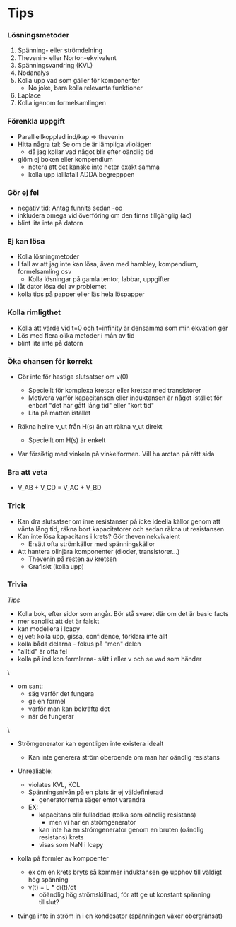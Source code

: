 # Tips
### Lösningsmetoder
1. Spänning- eller strömdelning
2. Thevenin- eller Norton-ekvivalent
3. Spänningsvandring (KVL)
4. Nodanalys
5. Kolla upp vad som gäller för komponenter
    - No joke, bara kolla relevanta funktioner
6. Laplace
7. Kolla igenom formelsamlingen

### Förenkla uppgift
- Paralllellkopplad ind/kap => thevenin
- Hitta några tal: Se om de är lämpliga vilolägen 
    - då jag kollar vad något blir efter oändlig tid
- glöm ej boken eller kompendium
    - notera att det kanske inte heter exakt samma
    - kolla upp ialllafall ADDA begrepppen

### Gör ej fel
- negativ tid: Antag funnits sedan -oo
- inkludera omega vid överföring om den finns tillgänglig (ac)
- blint lita inte på datorn

### Ej kan lösa
- Kolla lösningmetoder
- I fall av att jag inte kan lösa, även med hambley, kompendium, formelsamling osv
    - Kolla lösningar på gamla tentor, labbar, uppgifter
- låt dator lösa del av problemet
- kolla tips på papper eller läs hela löspapper

### Kolla rimligthet
- Kolla att värde vid t=0 och t=infinity är densamma som min ekvation ger
- Lös med flera olika metoder i mån av tid
- blint lita inte på datorn

### Öka chansen för korrekt
- Gör inte för hastiga slutsatser om v(0)
    - Speciellt för komplexa kretsar eller kretsar med transistorer
    - Motivera varför kapacitansen eller induktansen är något istället för enbart "det har gått lång tid" eller "kort tid"
    - Lita på matten istället
- Räkna hellre v_ut från H(s) än att räkna v_ut direkt
    - Speciellt om H(s) är enkelt

- Var försiktig med vinkeln på vinkelformen. Vill ha arctan på rätt sida

### Bra att veta
- V_AB  + V_CD = V_AC + V_BD

### Trick
- Kan dra slutsatser om inre resistanser på icke ideella källor genom att vänta lång tid, räkna bort kapacitatorer och sedan räkna ut resistansen
- Kan inte lösa kapacitans i krets? Gör theveninekvivalent
    - Ersätt ofta strömkällor med spänningskällor
- Att hantera olinjära komponenter (dioder, transistorer...)
    - Thevenin på resten av kretsen
    - Grafiskt  (kolla upp)

### Trivia
*Tips*
- Kolla bok, efter sidor som angår. Bör stå svaret där om det är basic facts  
- mer sanolikt att det är falskt
- kan modellera i lcapy
- ej vet: kolla upp, gissa, confidence, förklara inte allt
- kolla båda delarna - fokus på "men" delen
- "alltid" är ofta fel  
- kolla på ind.kon formlerna- sätt i eller v och se vad som händer

\\
- om sant:
    - säg varför det fungera
    - ge en formel
    - varför man kan bekräfta det
    - när de fungerar  

\\  

- Strömgenerator kan egentligen inte existera idealt
    - Kan inte generera ström oberoende om man har oändlig resistans

- Unrealiable:
    - violates KVL, KCL
    - Spänningsnivån på en plats är ej väldefinierad
        - generatorrerna säger emot varandra
    - EX:
        - kapacitans blir fulladdad (tolka som oändlig resistans)
            - men vi har en strömgenerator
        - kan inte ha en strömgenerator genom en bruten (oändlig resistans) krets
        - visas som NaN i lcapy

- kolla på formler av kompoenter
    - ex om en krets bryts så kommer induktansen ge upphov till väldigt hög spänning
    - v(t) = L * di(t)/dt
        - oöändlig hög strömskillnad, för att ge ut konstant spänning tillslut?
        
- tvinga inte in ström in i en kondesator (spänningen växer obergränsat)


    